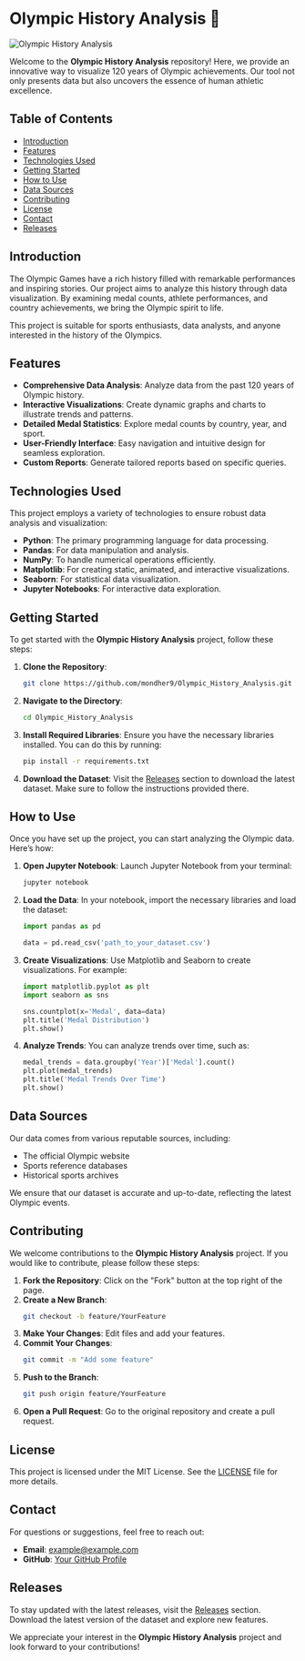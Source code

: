 # Olympic History Analysis 🏅

![Olympic History Analysis](https://img.shields.io/badge/Olympic_History_Analysis-v1.0-blue)

Welcome to the **Olympic History Analysis** repository! Here, we provide an innovative way to visualize 120 years of Olympic achievements. Our tool not only presents data but also uncovers the essence of human athletic excellence. 

## Table of Contents

- [Introduction](#introduction)
- [Features](#features)
- [Technologies Used](#technologies-used)
- [Getting Started](#getting-started)
- [How to Use](#how-to-use)
- [Data Sources](#data-sources)
- [Contributing](#contributing)
- [License](#license)
- [Contact](#contact)
- [Releases](#releases)

## Introduction

The Olympic Games have a rich history filled with remarkable performances and inspiring stories. Our project aims to analyze this history through data visualization. By examining medal counts, athlete performances, and country achievements, we bring the Olympic spirit to life. 

This project is suitable for sports enthusiasts, data analysts, and anyone interested in the history of the Olympics. 

## Features

- **Comprehensive Data Analysis**: Analyze data from the past 120 years of Olympic history.
- **Interactive Visualizations**: Create dynamic graphs and charts to illustrate trends and patterns.
- **Detailed Medal Statistics**: Explore medal counts by country, year, and sport.
- **User-Friendly Interface**: Easy navigation and intuitive design for seamless exploration.
- **Custom Reports**: Generate tailored reports based on specific queries.

## Technologies Used

This project employs a variety of technologies to ensure robust data analysis and visualization:

- **Python**: The primary programming language for data processing.
- **Pandas**: For data manipulation and analysis.
- **NumPy**: To handle numerical operations efficiently.
- **Matplotlib**: For creating static, animated, and interactive visualizations.
- **Seaborn**: For statistical data visualization.
- **Jupyter Notebooks**: For interactive data exploration.

## Getting Started

To get started with the **Olympic History Analysis** project, follow these steps:

1. **Clone the Repository**: 
   ```bash
   git clone https://github.com/mondher9/Olympic_History_Analysis.git
   ```

2. **Navigate to the Directory**:
   ```bash
   cd Olympic_History_Analysis
   ```

3. **Install Required Libraries**:
   Ensure you have the necessary libraries installed. You can do this by running:
   ```bash
   pip install -r requirements.txt
   ```

4. **Download the Dataset**: 
   Visit the [Releases](https://github.com/mondher9/Olympic_History_Analysis/releases) section to download the latest dataset. Make sure to follow the instructions provided there.

## How to Use

Once you have set up the project, you can start analyzing the Olympic data. Here’s how:

1. **Open Jupyter Notebook**:
   Launch Jupyter Notebook from your terminal:
   ```bash
   jupyter notebook
   ```

2. **Load the Data**:
   In your notebook, import the necessary libraries and load the dataset:
   ```python
   import pandas as pd

   data = pd.read_csv('path_to_your_dataset.csv')
   ```

3. **Create Visualizations**:
   Use Matplotlib and Seaborn to create visualizations. For example:
   ```python
   import matplotlib.pyplot as plt
   import seaborn as sns

   sns.countplot(x='Medal', data=data)
   plt.title('Medal Distribution')
   plt.show()
   ```

4. **Analyze Trends**:
   You can analyze trends over time, such as:
   ```python
   medal_trends = data.groupby('Year')['Medal'].count()
   plt.plot(medal_trends)
   plt.title('Medal Trends Over Time')
   plt.show()
   ```

## Data Sources

Our data comes from various reputable sources, including:

- The official Olympic website
- Sports reference databases
- Historical sports archives

We ensure that our dataset is accurate and up-to-date, reflecting the latest Olympic events.

## Contributing

We welcome contributions to the **Olympic History Analysis** project. If you would like to contribute, please follow these steps:

1. **Fork the Repository**: Click on the "Fork" button at the top right of the page.
2. **Create a New Branch**: 
   ```bash
   git checkout -b feature/YourFeature
   ```
3. **Make Your Changes**: Edit files and add your features.
4. **Commit Your Changes**: 
   ```bash
   git commit -m "Add some feature"
   ```
5. **Push to the Branch**: 
   ```bash
   git push origin feature/YourFeature
   ```
6. **Open a Pull Request**: Go to the original repository and create a pull request.

## License

This project is licensed under the MIT License. See the [LICENSE](LICENSE) file for more details.

## Contact

For questions or suggestions, feel free to reach out:

- **Email**: example@example.com
- **GitHub**: [Your GitHub Profile](https://github.com/yourprofile)

## Releases

To stay updated with the latest releases, visit the [Releases](https://github.com/mondher9/Olympic_History_Analysis/releases) section. Download the latest version of the dataset and explore new features. 

We appreciate your interest in the **Olympic History Analysis** project and look forward to your contributions!